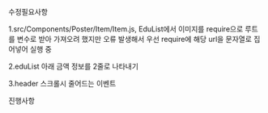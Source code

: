 수정필요사항

1.src/Components/Poster/Item/Item.js, EduList에서 이미지를 require으로 루트를 변수로 받아 가져오려 했지만 오류 발생해서 우선
require에 해당 url을 문자열로 집어넣어 실행 중

2.eduList 아래 금액 정보를 2줄로 나타내기

3.header 스크롤시 줄어드는 이벤트

진행사항
